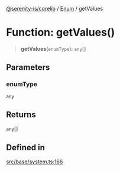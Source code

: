 [@serenity-is/corelib](../../../README.md) / [Enum](../README.md) / getValues

# Function: getValues()

> **getValues**(`enumType`): `any`[]

## Parameters

### enumType

`any`

## Returns

`any`[]

## Defined in

[src/base/system.ts:166](https://github.com/serenity-is/serenity/blob/master/packages/corelib/src/base/system.ts#L166)
